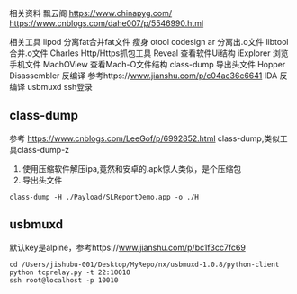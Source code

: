 相关资料 
飘云阁 https://www.chinapyg.com/
https://www.cnblogs.com/dahe007/p/5546990.html

相关工具 
lipod 分离fat合并fat文件 瘦身
otool 
codesign
ar 分离出.o文件
libtool 合并.o文件
Charles Http/Https抓包工具
Reveal 查看软件Ui结构
iExplorer 浏览手机文件
MachOView 查看Mach-O文件结构
class-dump 导出头文件 
Hopper Disassembler  反编译 参考https://www.jianshu.com/p/c04ac36c6641
IDA 反编译
usbmuxd ssh登录

## class-dump
参考 https://www.cnblogs.com/LeeGof/p/6992852.html
class-dump,类似工具class-dump-z

1. 使用压缩软件解压ipa,竟然和安卓的.apk惊人类似，是个压缩包
2. 导出头文件
```
class-dump -H ./Payload/SLReportDemo.app -o ./H
```
## usbmuxd
默认key是alpine，参考https://www.jianshu.com/p/bc1f3cc7fc69
```
cd /Users/jishubu-001/Desktop/MyRepo/nx/usbmuxd-1.0.8/python-client
python tcprelay.py -t 22:10010
ssh root@localhost -p 10010
```
